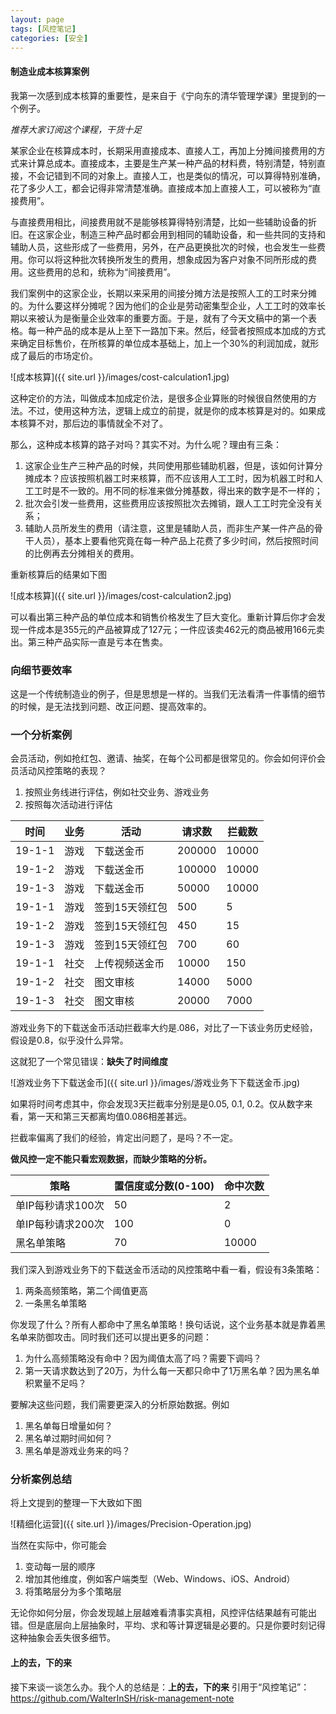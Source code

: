 ```yaml
---
layout: page
tags: [风控笔记]
categories: [安全]
---
```

#### 制造业成本核算案例

我第一次感到成本核算的重要性，是来自于《宁向东的清华管理学课》里提到的一个例子。

_推荐大家订阅这个课程，干货十足_

某家企业在核算成本时，长期采用直接成本、直接人工，再加上分摊间接费用的方式来计算总成本。直接成本，主要是生产某一种产品的材料费，特别清楚，特别直接，不会记错到不同的对象上。直接人工，也是类似的情况，可以算得特别准确，花了多少人工，都会记得非常清楚准确。直接成本加上直接人工，可以被称为“直接费用”。

与直接费用相比，间接费用就不是能够核算得特别清楚，比如一些辅助设备的折旧。在这家企业，制造三种产品时都会用到相同的辅助设备，和一些共同的支持和辅助人员，这些形成了一些费用，另外，在产品更换批次的时候，也会发生一些费用。你可以将这种批次转换所发生的费用，想象成因为客户对象不同所形成的费用。这些费用的总和，统称为“间接费用”。

我们案例中的这家企业，长期以来采用的间接分摊方法是按照人工的工时来分摊的。为什么要这样分摊呢？因为他们的企业是劳动密集型企业，人工工时的效率长期以来被认为是衡量企业效率的重要方面。于是，就有了今天文稿中的第一个表格。每一种产品的成本是从上至下一路加下来。然后，经营者按照成本加成的方式来确定目标售价，在所核算的单位成本基础上，加上一个30%的利润加成，就形成了最后的市场定价。

![成本核算]({{ site.url }}/images/cost-calculation1.jpg)

这种定价的方法，叫做成本加成定价法，是很多企业算账的时候很自然使用的方法。不过，使用这种方法，逻辑上成立的前提，就是你的成本核算是对的。如果成本核算不对，那后边的事情就全不对了。

那么，这种成本核算的路子对吗？其实不对。为什么呢？理由有三条：
1. 这家企业生产三种产品的时候，共同使用那些辅助机器，但是，该如何计算分摊成本？应该按照机器工时来核算，而不应该用人工工时，因为机器工时和人工工时是不一致的。用不同的标准来做分摊基数，得出来的数字是不一样的；
2. 批次会引发一些费用，这些费用应该按照批次去摊销，跟人工工时完全没有关系；
3. 辅助人员所发生的费用（请注意，这里是辅助人员，而非生产某一件产品的骨干人员），基本上要看他究竟在每一种产品上花费了多少时间，然后按照时间的比例再去分摊相关的费用。

重新核算后的结果如下图

![成本核算]({{ site.url }}/images/cost-calculation2.jpg)

可以看出第三种产品的单位成本和销售价格发生了巨大变化。重新计算后你才会发现一件成本是355元的产品被算成了127元；一件应该卖462元的商品被用166元卖出。第三种产品实际一直是亏本在售卖。

### 向细节要效率

这是一个传统制造业的例子，但是思想是一样的。当我们无法看清一件事情的细节的时候，是无法找到问题、改正问题、提高效率的。

### 一个分析案例

会员活动，例如抢红包、邀请、抽奖，在每个公司都是很常见的。你会如何评价会员活动风控策略的表现？

1. 按照业务线进行评估，例如社交业务、游戏业务
2. 按照每次活动进行评估

| 时间     | 业务 | 活动       | 请求数    | 拦截数   |
|--------|----|----------|--------|-------|
| 19-1-1 | 游戏 | 下载送金币    | 200000 | 10000 |
| 19-1-2 | 游戏 | 下载送金币    | 100000 | 10000 |
| 19-1-3 | 游戏 | 下载送金币    | 50000  | 10000 |
| 19-1-1 | 游戏 | 签到15天领红包 | 500    | 5     |
| 19-1-2 | 游戏 | 签到15天领红包 | 450    | 15    |
| 19-1-3 | 游戏 | 签到15天领红包 | 700    | 60    |
| 19-1-1 | 社交 | 上传视频送金币  | 10000  | 150   |
| 19-1-2 | 社交 | 图文审核     | 14000  | 5000  |
| 19-1-3 | 社交 | 图文审核     | 20000  | 7000  |

游戏业务下的下载送金币活动拦截率大约是.086，对比了一下该业务历史经验，假设是0.8，似乎没什么异常。

这就犯了一个常见错误：**缺失了时间维度**

![游戏业务下下载送金币]({{ site.url }}/images/游戏业务下下载送金币.jpg)

如果将时间考虑其中，你会发现3天拦截率分别是是0.05, 0.1, 0.2。仅从数字来看，第一天和第三天都离均值0.086相差甚远。

拦截率偏离了我们的经验，肯定出问题了，是吗？不一定。

**做风控一定不能只看宏观数据，而缺少策略的分析。**

| 策略          | 置信度或分数(0-100) | 命中次数 |
|-------------|---------------|------|
| 单IP每秒请求100次 | 50            | 2    |
| 单IP每秒请求200次 | 100           | 0    |
| 黑名单策略       | 70            | 10000 |

我们深入到游戏业务下的下载送金币活动的风控策略中看一看，假设有3条策略：
1. 两条高频策略，第二个阈值更高
2. 一条黑名单策略

你发现了什么？所有人都命中了黑名单策略！换句话说，这个业务基本就是靠着黑名单来防御攻击。同时我们还可以提出更多的问题：
1. 为什么高频策略没有命中？因为阈值太高了吗？需要下调吗？
2. 第一天请求数达到了20万，为什么每一天都只命中了1万黑名单？因为黑名单积累量不足吗？

要解决这些问题，我们需要更深入的分析原始数据。例如
1. 黑名单每日增量如何？
2. 黑名单过期时间如何？
3. 黑名单是游戏业务来的吗？

### 分析案例总结

将上文提到的整理一下大致如下图

![精细化运营]({{ site.url }}/images/Precision-Operation.jpg)

当然在实际中，你可能会
1. 变动每一层的顺序
2. 增加其他维度，例如客户端类型（Web、Windows、iOS、Android）
3. 将策略层分为多个策略层

无论你如何分层，你会发现越上层越难看清事实真相，风控评估结果越有可能出错。但是底层向上层抽象时，平均、求和等计算逻辑是必要的。只是你要时刻记得这种抽象会丢失很多细节。



#### 上的去，下的来

接下来谈一谈怎么办。我个人的总结是：**上的去，下的来**
引用于“风控笔记”：https://github.com/WalterInSH/risk-management-note
